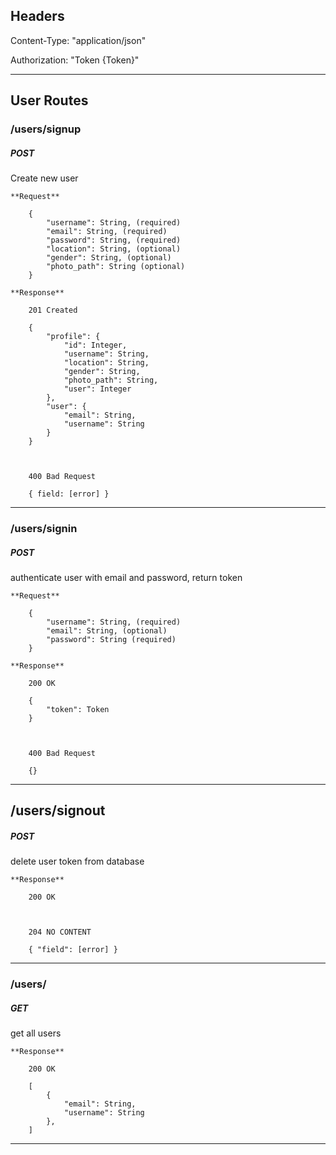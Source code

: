 ## Headers

Content-Type: "application/json"

Authorization: "Token {Token}"

***

## User Routes

### /users/signup
##### POST
Create new user

    **Request**

        {
            "username": String, (required)
            "email": String, (required)
            "password": String, (required)
            "location": String, (optional)
            "gender": String, (optional)
            "photo_path": String (optional)
        }

    **Response**

        201 Created

        {
            "profile": {
                "id": Integer,
                "username": String,
                "location": String,
                "gender": String,
                "photo_path": String,
                "user": Integer
            },
            "user": {
                "email": String,
                "username": String
            }
        }
        


        400 Bad Request

        { field: [error] }

***

### /users/signin
##### POST
authenticate user with email and password, return token

    **Request**

        {
            "username": String, (required)
            "email": String, (optional)
            "password": String (required)
        }

    **Response**

        200 OK

        {
            "token": Token
        }



        400 Bad Request

        {}

***

## /users/signout
##### POST
delete user token from database

    **Response**

        200 OK
        
        
        
        204 NO CONTENT

        { "field": [error] }

***

### /users/
##### GET
get all users

    **Response**

        200 OK

        [
            {
                "email": String,
                "username": String
            },
        ]

***